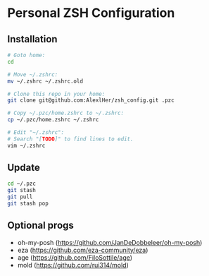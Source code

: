 # Personal ZSH Configuration
## Installation
```zsh
# Goto home:
cd

# Move ~/.zshrc:
mv ~/.zshrc ~/.zshrc.old

# Clone this repo in your home:
git clone git@github.com:AlexlHer/zsh_config.git .pzc

# Copy ~/.pzc/home.zshrc to ~/.zshrc:
cp ~/.pzc/home.zshrc ~/.zshrc

# Edit "~/.zshrc":
# Search "[TODO]" to find lines to edit.
vim ~/.zshrc
```

## Update
```zsh
cd ~/.pzc
git stash
git pull
git stash pop
```

## Optional progs
- oh-my-posh (https://github.com/JanDeDobbeleer/oh-my-posh)
- eza (https://github.com/eza-community/eza)
- age (https://github.com/FiloSottile/age)
- mold (https://github.com/rui314/mold)
